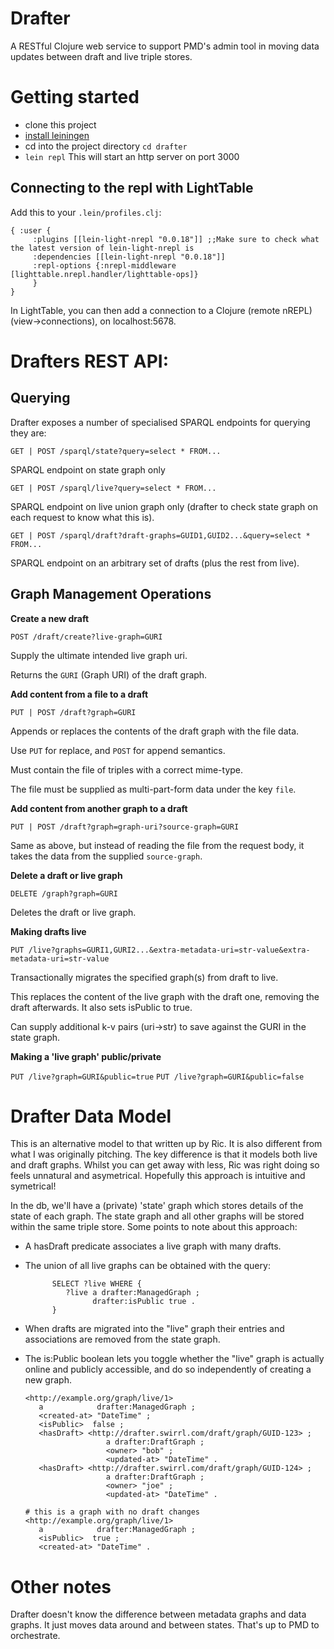 # Drafter

A RESTful Clojure web service to support PMD's admin tool in moving
data updates between draft and live triple stores.


Getting started
==================

* clone this project
* [install leiningen](http://leiningen.org/#install)
* cd into the project directory `cd drafter`
* `lein repl` This will start an http server on port 3000

Connecting to the repl with LightTable
-----------------------------------

Add this to your `.lein/profiles.clj`:


    { :user {
         :plugins [[lein-light-nrepl "0.0.18"]] ;;Make sure to check what the latest version of lein-light-nrepl is
         :dependencies [[lein-light-nrepl "0.0.18"]]
         :repl-options {:nrepl-middleware [lighttable.nrepl.handler/lighttable-ops]}
         }
    }

In LightTable, you can then add a connection to a Clojure (remote nREPL) (view->connections), on localhost:5678.



Drafters REST API:
==================

Querying
--------

Drafter exposes a number of specialised SPARQL endpoints for querying they are:

`GET | POST /sparql/state?query=select * FROM...`

SPARQL endpoint on state graph only

`GET | POST /sparql/live?query=select * FROM...`

SPARQL endpoint on live union graph only (drafter to check state
graph on each request to know what this is).

`GET | POST /sparql/draft?draft-graphs=GUID1,GUID2...&query=select * FROM...`

SPARQL endpoint on an arbitrary set of drafts (plus the rest from live).

Graph Management Operations
---------------------------

**Create a new draft**

`POST /draft/create?live-graph=GURI`

Supply the ultimate intended live graph uri.

Returns the `GURI` (Graph URI) of the draft graph.

**Add content from a file to a draft**

`PUT | POST /draft?graph=GURI`

Appends or replaces the contents of the draft graph with the file data.

Use `PUT` for replace, and `POST` for append semantics.

Must contain the file of triples with a correct mime-type.

The file must be supplied as multi-part-form data under the key
`file`.

**Add content from another graph to a draft**

`PUT | POST /draft?graph=graph-uri?source-graph=GURI`

Same as above, but instead of reading the file from the request body, it takes
the data from the supplied `source-graph`.

**Delete a draft or live graph**

`DELETE /graph?graph=GURI`

Deletes the draft or live graph.

**Making drafts live**

`PUT /live?graphs=GURI1,GURI2...&extra-metadata-uri=str-value&extra-metadata-uri=str-value`

Transactionally migrates the specified graph(s) from draft to live.

This replaces the content of the live graph with the draft one, removing
the draft afterwards.  It also sets isPublic to true.

Can supply additional k-v pairs (uri->str) to save against the GURI
in the state graph.

**Making a 'live graph' public/private**

`PUT /live?graph=GURI&public=true`
`PUT /live?graph=GURI&public=false`

Drafter Data Model
==================

This is an alternative model to that written up by Ric.  It is
also different from what I was originally pitching.  The
key difference is that it models both live and draft graphs.
Whilst you can get away with less, Ric was right doing so feels
unnatural and asymetrical.  Hopefully this approach is intuitive
and symetrical!

In the db, we'll have a (private) 'state' graph which stores
details of the state of each graph.  The state graph and all
other graphs will be stored within the same triple store.
Some points to note about this approach:

- A hasDraft predicate associates a live graph with many drafts.
- The union of all live graphs can be obtained with the query:

            SELECT ?live WHERE {
               ?live a drafter:ManagedGraph ;
                     drafter:isPublic true .
            }

- When drafts are migrated into the "live" graph their entries
  and associations are removed from the state graph.

- The is:Public boolean lets you toggle whether the "live" graph
  is actually online and publicly accessible, and do so
  independently of creating a new graph.

      <http://example.org/graph/live/1>
         a            drafter:ManagedGraph ;
         <created-at> "DateTime" ;
         <isPublic>  false ;
         <hasDraft> <http://drafter.swirrl.com/draft/graph/GUID-123> ;
                        a drafter:DraftGraph ;
                        <owner> "bob" ;
                        <updated-at> "DateTime" .
         <hasDraft> <http://drafter.swirrl.com/draft/graph/GUID-124> ;
                        a drafter:DraftGraph ;
                        <owner> "joe" ;
                        <updated-at> "DateTime" .

      # this is a graph with no draft changes
      <http://example.org/graph/live/1>
         a            drafter:ManagedGraph ;
         <isPublic>  true ;
         <created-at> "DateTime" .

Other notes
===========

Drafter doesn't know the difference between metadata graphs
and data graphs. It just moves data around and between states.
That's up to PMD to orchestrate.
